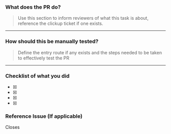 ### What does the PR do?
> Use this section to inform reviewers of what this task is about, reference the clickup ticket if one exists.

<hr>

### How should this be manually tested?
> Define the entry route if any exists and the steps needed to be taken to effectively test the PR

<hr>



### Checklist of what you did

- [x] 
- [x] 
- [x] 
- [x] 

### Reference Issue (If applicable)

Closes
